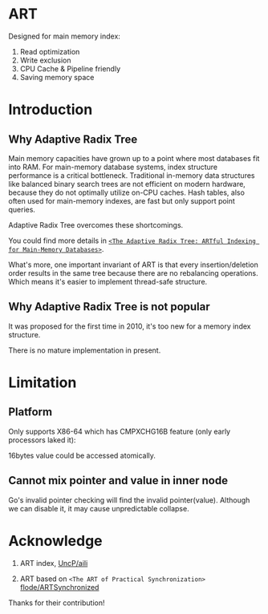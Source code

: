 # ART

Designed for main memory index:

1. Read optimization
2. Write exclusion
3. CPU Cache & Pipeline friendly
4. Saving memory space

# Introduction

## Why Adaptive Radix Tree

Main memory capacities have grown up to a point
where most databases fit into RAM. For main-memory database
systems, index structure performance is a critical bottleneck.
Traditional in-memory data structures like balanced binary
search trees are not efficient on modern hardware, because they
do not optimally utilize on-CPU caches. Hash tables, also often
used for main-memory indexes, are fast but only support point
queries.

Adaptive Radix Tree overcomes these shortcomings.

You could find more details in [`<The Adaptive Radix Tree: ARTful Indexing for Main-Memory Databases>`](https://db.in.tum.de/~leis/papers/ART.pdf).

What's more, one important invariant of ART is that every insertion/deletion order results in the same tree because there are no rebalancing operations.
Which means it's easier to implement thread-safe structure.

## Why Adaptive Radix Tree is not popular

It was proposed for the first time in 2010, it's too new for a memory index structure.

There is no mature implementation in present.

# Limitation

## Platform

Only supports X86-64 which has CMPXCHG16B feature (only early processors laked it):

16bytes value could be accessed atomically.

## Cannot mix pointer and value in inner node

Go's invalid pointer checking will find the invalid pointer(value). Although we can disable it,
it may cause unpredictable collapse.

# Acknowledge

1. ART index, [UncP/aili](https://github.com/UncP/aili/tree/master/art) 

2. ART based on `<The ART of Practical Synchronization>` [flode/ARTSynchronized](https://github.com/flode/ARTSynchronized)

Thanks for their contribution!
